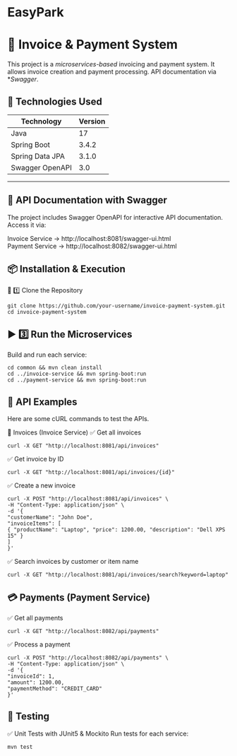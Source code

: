 # EasyPark

# 🧾 Invoice & Payment System

This project is a *microservices-based* invoicing and payment system. It allows invoice creation and payment processing. API documentation via **Swagger*.

## 🚀 Technologies Used

| Technology        | Version |
|------------------|---------|
| Java            | 17      |
| Spring Boot     | 3.4.2   |
| Spring Data JPA | 3.1.0   |
| Swagger OpenAPI | 3.0     |

---

## 📌 API Documentation with Swagger
The project includes Swagger OpenAPI for interactive API documentation.
Access it via:

Invoice Service → http://localhost:8081/swagger-ui.html  
Payment Service → http://localhost:8082/swagger-ui.html

## 📦 Installation & Execution
🔧 1️⃣ Clone the Repository
```
git clone https://github.com/your-username/invoice-payment-system.git
cd invoice-payment-system
```

## ▶️ 3️⃣ Run the Microservices
Build and run each service:

```
cd common && mvn clean install
cd ../invoice-service && mvn spring-boot:run
cd ../payment-service && mvn spring-boot:run
```
## 🎯 API Examples
Here are some cURL commands to test the APIs.

📄 Invoices (Invoice Service)
✅ Get all invoices

```
curl -X GET "http://localhost:8081/api/invoices"
```

✅ Get invoice by ID

```
curl -X GET "http://localhost:8081/api/invoices/{id}"
```

✅ Create a new invoice

```
curl -X POST "http://localhost:8081/api/invoices" \
-H "Content-Type: application/json" \
-d '{
"customerName": "John Doe",
"invoiceItems": [
{ "productName": "Laptop", "price": 1200.00, "description": "Dell XPS 15" }
]
}'
```
✅ Search invoices by customer or item name

```
curl -X GET "http://localhost:8081/api/invoices/search?keyword=laptop"
```

## 💳 Payments (Payment Service)
✅ Get all payments
```
curl -X GET "http://localhost:8082/api/payments"
```

✅ Process a payment
```
curl -X POST "http://localhost:8082/api/payments" \
-H "Content-Type: application/json" \
-d '{
"invoiceId": 1,
"amount": 1200.00,
"paymentMethod": "CREDIT_CARD"
}'
```

## 📌 Testing
✅ Unit Tests with JUnit5 & Mockito
Run tests for each service:
```
mvn test
```


